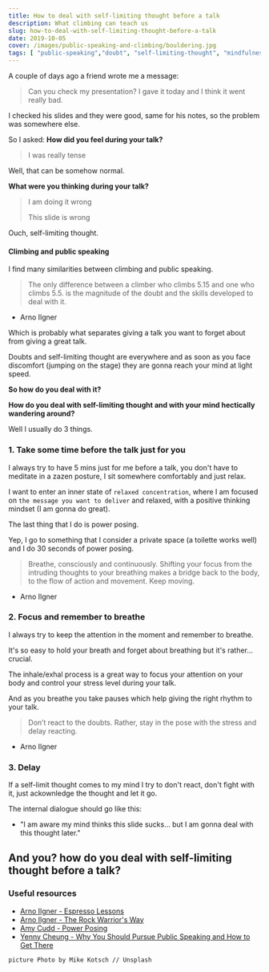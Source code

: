 ```yaml
---
title: How to deal with self-limiting thought before a talk
description: What climbing can teach us
slug: how-to-deal-with-self-limiting-thought-before-a-talk
date: 2019-10-05
cover: /images/public-speaking-and-climbing/bouldering.jpg
tags: [ "public-speaking","doubt", "self-limiting-thought", "mindfulness", "stress"]
---
```


A couple of days ago a friend wrote me a message:

> Can you check my presentation?
> I gave it today and I think it went really bad.

I checked his slides and they were good, same for his notes, so the problem was somewhere else.

So I asked: **How did you feel during your talk?**

> I was really tense

Well, that can be somehow normal.

**What were you thinking during your talk?**

> I am doing it wrong
>
> This slide is wrong

Ouch, self-limiting thought.

#### Climbing and public speaking

I find many similarities between climbing and public speaking.

> The only difference between a climber who climbs 5.15 and one who climbs 5.5. is the magnitude of the doubt and the skills developed to deal with it.
>
- Arno Ilgner

Which is probably what separates giving a talk you want to forget about from giving a great talk.

Doubts and self-limiting thought are everywhere and as soon as you face discomfort (jumping on the stage) they are gonna reach your mind at light speed.

**So how do you deal with it?**

**How do you deal with self-limiting thought and with your mind hectically wandering around?**

Well I usually do 3 things.

### 1. Take some time before the talk just for you

I always try to have 5 mins just for me before a talk, you don't have to meditate in a zazen posture, I sit somewhere comfortably and just relax.

I want to enter an inner state of `relaxed concentration`, where I am focused on `the message you want to deliver` and relaxed, with a positive thinking mindset (I am gonna do great).

The last thing that I do is power posing.

Yep,  I go to something that I consider a private space (a toilette works well) and I do 30 seconds of power posing.

> Breathe, consciously and continuously. Shifting your focus from the intruding thoughts to your breathing makes a bridge back to the body, to the flow of action and movement. Keep moving.
>
- Arno Ilgner

### 2. Focus and remember to breathe

I always try to keep the attention in the moment and remember to breathe.

It's so easy to hold your breath and forget about breathing but it's rather... crucial.

The inhale/exhal process is a great way to focus your attention on your body and control your stress level during your talk.

And as you breathe you take pauses which help giving the right rhythm to your talk.

> Don’t react to the doubts. Rather, stay in the pose with the stress and delay reacting.
>
- Arno Ilgner

### 3. Delay

If a self-limit thought comes to my mind I try to don't react, don't fight with it, just ackownledge the thought and let it go.

The internal dialogue should go like this:

- "I am aware my mind thinks this slide sucks... but I am gonna deal with this thought later."


## And you? how do you deal with self-limiting thought before a talk?

### Useful resources

- [Arno Ilgner - Espresso Lessons](https://www.goodreads.com/book/show/7292000-espresso-lessons)
- [Arno Ilgner - The Rock Warrior's Way](https://www.goodreads.com/book/show/501200.The_Rock_Warrior_s_Way)
- [Amy Cudd - Power Posing](https://www.ted.com/talks/amy_cuddy_your_body_language_shapes_who_you_are?language=en)
- [Yenny Cheung - Why You Should Pursue Public Speaking and How to Get There](https://www.youtube.com/watch?v=a5WIMg5sunw)

```
picture Photo by Mike Kotsch // Unsplash
```

